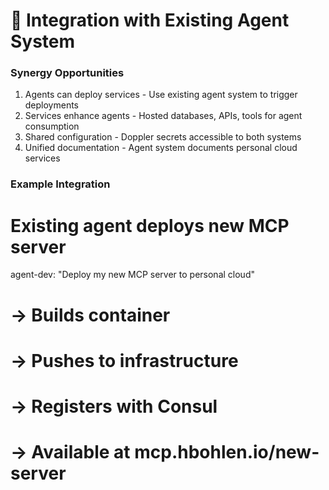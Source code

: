 # 🎯 Integration with Existing Agent System

### Synergy Opportunities

1. Agents can deploy services - Use existing agent system to trigger deployments
2. Services enhance agents - Hosted databases, APIs, tools for agent consumption
3. Shared configuration - Doppler secrets accessible to both systems
4. Unified documentation - Agent system documents personal cloud services

### Example Integration

# Existing agent deploys new MCP server
agent-dev: "Deploy my new MCP server to personal cloud"
# → Builds container
# → Pushes to infrastructure
# → Registers with Consul
# → Available at mcp.hbohlen.io/new-server
